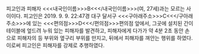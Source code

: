 피고인과 피해자 <<<내국인이름>>>B<<</내국인이름>>>(여, 27세)과는 모르는 사이이다.
피고인은 2019. 9. 9. 22:47경 대구 달서구 <<<구아래주소>>>C<<</구아래주소>>>에 있는 <<<편의점>>>D<<</편의점>>>편의점 앞에서, 그곳에 설치된 간이테이블에 엎드려 누워 있는 피해자를 발견하고, 피해자에게 다가가 약 4분 2초 동안 손으로 피해자의 등 부위와 옆구리 부위를 만지고, 뒤에서 피해자를 껴안는 행위를 하였다.
이로써 피고인은 피해자를 강제로 추행하였다.